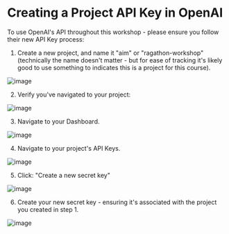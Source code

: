 # Creating a Project API Key in OpenAI

To use OpenAI's API throughout this workshop - please ensure you follow their new API Key process:

1. Create a new project, and name it "aim" or "ragathon-workshop" (technically the name doesn't matter - but for ease of tracking it's likely good to use something to indicates this is a project for this course).

![image](https://i.imgur.com/RtYWMC3.png)

2. Verify you've navigated to your project:

![image](https://i.imgur.com/4dn1CaB.png)

3. Navigate to your Dashboard.

![image](https://i.imgur.com/JujvUEX.png)

4. Navigate to your project's API Keys.

![image](https://i.imgur.com/6JpxDCr.png)

5. Click: "Create a new secret key"

![image](https://i.imgur.com/SrN7RD5.png)

6. Create your new secret key - ensuring it's associated with the project you created in step 1.

![image](https://i.imgur.com/0Fh1X6P.png)
